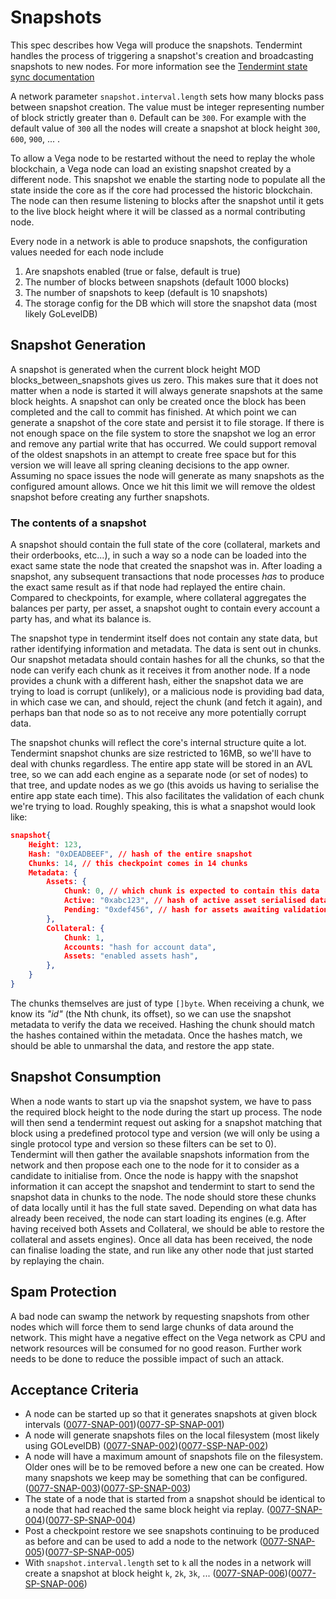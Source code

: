 # Snapshots

This spec describes how Vega will produce the snapshots. Tendermint handles the process of triggering a snapshot's creation and broadcasting snapshots to new nodes. For more information see the [Tendermint state sync documentation](https://docs.tendermint.com/master/spec/abci/apps.html#state-sync)

A network parameter `snapshot.interval.length` sets how many blocks pass between snapshot creation. The value must be integer representing number of block strictly greater than `0`. Default can be `300`. For example with the default value of `300` all the nodes will create a snapshot at block height `300`, `600`, `900`, ... .

To allow a Vega node to be restarted without the need to replay the whole blockchain, a Vega node can load an existing snapshot created by a different node. This snapshot we enable the starting node to populate all the state inside the core as if the core had processed the historic blockchain. The node can then resume listening to blocks after the snapshot until it gets to the live block height where it will be classed as a normal contributing node.

Every node in a network is able to produce snapshots, the configuration values needed for each node include

1. Are snapshots enabled (true or false, default is true)
1. The number of blocks between snapshots (default 1000 blocks)
1. The number of snapshots to keep (default is 10 snapshots)
1. The storage config for the DB which will store the snapshot data (most likely GoLevelDB)

## Snapshot Generation

A snapshot is generated when the current block height MOD blocks_between_snapshots gives us zero. This makes sure that it does not matter when a node is started it will always generate snapshots at the same block heights. A snapshot can only be created once the block has been completed and the call to commit has finished. At which point we can generate a snapshot of the core state and persist it to file storage. If there is not enough space on the file system to store the snapshot we log an error and remove any partial write that has occurred. We could support removal of the oldest snapshots in an attempt to create free space but for this version we will leave all spring cleaning decisions to the app owner. Assuming no space issues the node will generate as many snapshots as the configured amount allows. Once we hit this limit we will remove the oldest snapshot before creating any further snapshots.

### The contents of a snapshot

A snapshot should contain the full state of the core (collateral, markets and their orderbooks, etc...), in such a way so a node can be loaded into the exact same state the node that created the snapshot was in. After loading a snapshot, any subsequent transactions that node processes _has_ to produce the exact same result as if that node had replayed the entire chain. Compared to checkpoints, for example, where collateral aggregates the balances per party, per asset, a snapshot ought to contain every account a party has, and what its balance is.

The snapshot type in tendermint itself does not contain any state data, but rather identifying information and metadata. The data is sent out in chunks. Our snapshot metadata should contain hashes for all the chunks, so that the node can verify each chunk as it receives it from another node. If a node provides a chunk with a different hash, either the snapshot data we are trying to load is corrupt (unlikely), or a malicious node is providing bad data, in which case we can, and should, reject the chunk (and fetch it again), and perhaps ban that node so as to not receive any more potentially corrupt data.

The snapshot chunks will reflect the core's internal structure quite a lot. Tendermint snapshot chunks are size restricted to 16MB, so we'll have to deal with chunks regardless. The entire app state will be stored in an AVL tree, so we can add each engine as a separate node (or set of nodes) to that tree, and update nodes as we go (this avoids us having to serialise the entire app state each time). This also facilitates the validation of each chunk we're trying to load. Roughly speaking, this is what a snapshot would look like:

```json
snapshot{
    Height: 123,
    Hash: "0xDEADBEEF", // hash of the entire snapshot
    Chunks: 14, // this checkpoint comes in 14 chunks
    Metadata: {
        Assets: {
            Chunk: 0, // which chunk is expected to contain this data
            Active: "0xabc123", // hash of active asset serialised data
            Pending: "0xdef456", // hash for assets awaiting validation
        },
        Collateral: {
            Chunk: 1,
            Accounts: "hash for account data",
            Assets: "enabled assets hash",
        },
    }
}
```

The chunks themselves are just of type `[]byte`. When receiving a chunk, we know its _"id"_ (the Nth chunk, its offset), so we can use the snapshot metadata to verify the data we received. Hashing the chunk should match the hashes contained within the metadata. Once the hashes match, we should be able to unmarshal the data, and restore the app state.

## Snapshot Consumption

When a node wants to start up via the snapshot system, we have to pass the required block height to the node during the start up process. The node will then send a tendermint request out asking for a snapshot matching that block using a predefined protocol type and version (we will only be using a single protocol type and version so these filters can be set to 0). Tendermint will then gather the available snapshots information from the network and then propose each one to the node for it to consider as a candidate to initialise from. Once the node is happy with the snapshot information it can accept the snapshot and tendermint to start to send the snapshot data in chunks to the node. The node should store these chunks of data locally until it has the full state saved. Depending on what data has already been received, the node can start loading its engines (e.g. After having received both Assets and Collateral, we should be able to restore the collateral and assets engines). Once all data has been received, the node can finalise loading the state, and run like any other node that just started by replaying the chain.

## Spam Protection

A bad node can swamp the network by requesting snapshots from other nodes which will force them to send large chunks of data around the network. This might have a negative effect on the Vega network as CPU and network resources will be consumed for no good reason. Further work needs to be done to reduce the possible impact of such an attack.

## Acceptance Criteria

- A node can be started up so that it generates snapshots at given block intervals (<a name="0077-SNAP-001" href="#0077-SNAP-001">0077-SNAP-001</a>)(<a name="0077-SP-SNAP-001" href="#0077-SP-SNAP-001">0077-SP-SNAP-001</a>)
- A node will generate snapshots files on the local filesystem (most likely using GOLevelDB) (<a name="0077-SNAP-002" href="#0077-SNAP-002">0077-SNAP-002</a>)(<a name="0077-SP-SNAP-002" href="#0077-SP-SNAP-002">0077-SSP-NAP-002</a>)
- A node will have a maximum amount of snapshots file on the filesystem. Older ones will be to be removed before a new one can be created. How many snapshots we keep may be something that can be configured. (<a name="0077-SNAP-003" href="#0077-SNAP-003">0077-SNAP-003</a>)(<a name="0077-SP-SNAP-003" href="#0077-SP-SNAP-003">0077-SP-SNAP-003</a>)
- The state of a node that is started from a snapshot should be identical to a node that had reached the same block height via replay. (<a name="0077-SNAP-004" href="#0077-SNAP-004">0077-SNAP-004</a>)(<a name="0077-SP-SNAP-004" href="#0077-SP-SNAP-004">0077-SP-SNAP-004</a>)
- Post a checkpoint restore we see snapshots continuing to be produced as before and can be used to add a node to the network (<a name="0077-SNAP-005" href="#0077-SNAP-005">0077-SNAP-005</a>)(<a name="0077-SP-SNAP-005" href="#0077-SP-SNAP-005">0077-SP-SNAP-005</a>)
- With  `snapshot.interval.length` set to `k` all the nodes in a network will create a snapshot at block height `k`, `2k`, `3k`, ... (<a name="0077-SNAP-006" href="#0077-SNAP-006">0077-SNAP-006</a>)(<a name="0077-SP-SNAP-006" href="#0077-SP-SNAP-006">0077-SP-SNAP-006</a>)
